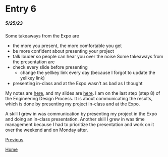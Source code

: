 # Entry 6
##### 5/25/23

Some takeaways from the Expo are
* the more you present, the more comfortable you get
* be more confident about presenting your project
* talk louder so people can hear you over the noise
Some takeaways from the presentation are
* check every slide before presenting
    * change the yellkey link every day (because I forgot to update the yellkey link)
* presenting in-class and at the Expo wasn't as bad as I thought

My notes are [here](https://docs.google.com/document/d/16m7Awbim2iZ1glJXVBZyd0T4XameU0i7uovUbmjZH1s/edit), and my slides are [here](https://docs.google.com/presentation/d/1YDjExDAkW3m6m1cd-Cg7B-AbnVsoNKu0bNLqVaH5fN4/edit).
I am on the last step (step 8) of the Engineering Design Process. It is about communicating the results, which is done by presenting my project in-class and at the Expo.

A skill I grew in was communication by presenting my project in the Expo and doing an in-class presentation. Another skill I grew in was time management because I had to prioritize the presentation and work on it over the weekend and on Monday after.

[Previous](entry05.md)

[Home](../README.md)
